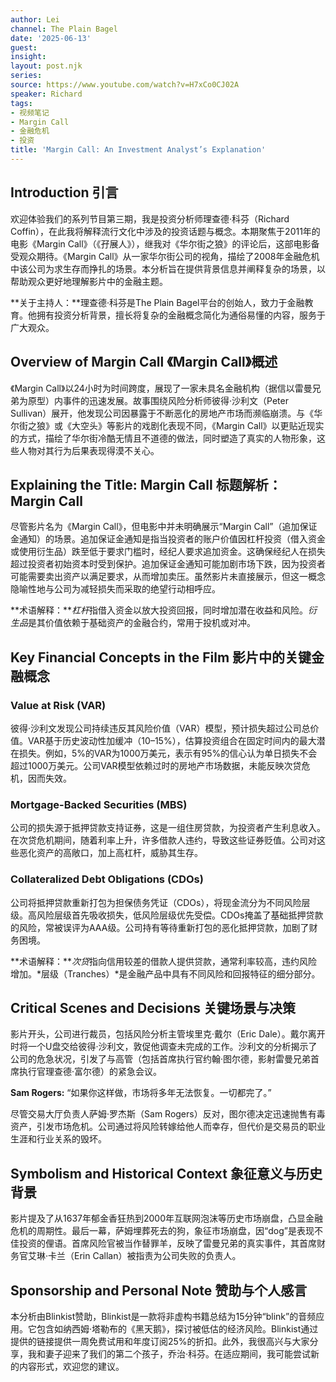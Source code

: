 ```yaml
---
author: Lei
channel: The Plain Bagel
date: '2025-06-13'
guest: 
insight: 
layout: post.njk
series:
source: https://www.youtube.com/watch?v=H7xCo0CJ02A
speaker: Richard
tags:
- 视频笔记
- Margin Call
- 金融危机
- 投资
title: 'Margin Call: An Investment Analyst’s Explanation'
---
```


## Introduction 引言

欢迎体验我们的系列节目第三期，我是投资分析师理查德·科芬（Richard
Coffin），在此我将解释流行文化中涉及的投资话题与概念。本期聚焦于2011年的电影《Margin
Call》（《孖展人》），继我对《华尔街之狼》的评论后，这部电影备受观众期待。《Margin
Call》从一家华尔街公司的视角，描绘了2008年金融危机中该公司为求生存而挣扎的场景。本分析旨在提供背景信息并阐释复杂的场景，以帮助观众更好地理解影片中的金融主题。

**关于主持人：**理查德·科芬是The Plain
Bagel平台的创始人，致力于金融教育。他拥有投资分析背景，擅长将复杂的金融概念简化为通俗易懂的内容，服务于广大观众。

## Overview of Margin Call 《Margin Call》概述

《Margin
Call》以24小时为时间跨度，展现了一家未具名金融机构（据信以雷曼兄弟为原型）内事件的迅速发展。故事围绕风险分析师彼得·沙利文（Peter
Sullivan）展开，他发现公司因暴露于不断恶化的房地产市场而濒临崩溃。与《华尔街之狼》或《大空头》等影片的戏剧化表现不同，《Margin
Call》以更贴近现实的方式，描绘了华尔街冷酷无情且不道德的做法，同时塑造了真实的人物形象，这些人物对其行为后果表现得漠不关心。

## Explaining the Title: Margin Call 标题解析：Margin Call

尽管影片名为《Margin Call》，但电影中并未明确展示“Margin
Call”（追加保证金通知）的场景。追加保证金通知是指当投资者的账户价值因杠杆投资（借入资金或使用衍生品）跌至低于要求门槛时，经纪人要求追加资金。这确保经纪人在损失超过投资者初始资本时受到保护。追加保证金通知可能加剧市场下跌，因为投资者可能需要卖出资产以满足要求，从而增加卖压。虽然影片未直接展示，但这一概念隐喻性地与公司为减轻损失而采取的绝望行动相呼应。

**术语解释：***杠杆*指借入资金以放大投资回报，同时增加潜在收益和风险。*衍生品*是其价值依赖于基础资产的金融合约，常用于投机或对冲。

## Key Financial Concepts in the Film 影片中的关键金融概念

### Value at Risk (VAR)

彼得·沙利文发现公司持续违反其风险价值（VAR）模型，预计损失超过公司总价值。VAR基于历史波动性加缓冲（10–15%），估算投资组合在固定时间内的最大潜在损失。例如，5%的VAR为1000万美元，表示有95%的信心认为单日损失不会超过1000万美元。公司VAR模型依赖过时的房地产市场数据，未能反映次贷危机，因而失效。

### Mortgage-Backed Securities (MBS)

公司的损失源于抵押贷款支持证券，这是一组住房贷款，为投资者产生利息收入。在次贷危机期间，随着利率上升，许多借款人违约，导致这些证券贬值。公司对这些恶化资产的高敞口，加上高杠杆，威胁其生存。

### Collateralized Debt Obligations (CDOs)

公司将抵押贷款重新打包为担保债务凭证（CDOs），将现金流分为不同风险层级。高风险层级首先吸收损失，低风险层级优先受偿。CDOs掩盖了基础抵押贷款的风险，常被误评为AAA级。公司持有等待重新打包的恶化抵押贷款，加剧了财务困境。

**术语解释：***次贷*指向信用较差的借款人提供贷款，通常利率较高，违约风险增加。*层级（Tranches）*是金融产品中具有不同风险和回报特征的细分部分。

## Critical Scenes and Decisions 关键场景与决策

影片开头，公司进行裁员，包括风险分析主管埃里克·戴尔（Eric
Dale）。戴尔离开时将一个U盘交给彼得·沙利文，敦促他调查未完成的工作。沙利文的分析揭示了公司的危急状况，引发了与高管（包括首席执行官约翰·图尔德，影射雷曼兄弟首席执行官理查德·富尔德）的紧急会议。

**Sam Rogers:** “如果你这样做，市场将多年无法恢复。一切都完了。”

尽管交易大厅负责人萨姆·罗杰斯（Sam
Rogers）反对，图尔德决定迅速抛售有毒资产，引发市场危机。公司通过将风险转嫁给他人而幸存，但代价是交易员的职业生涯和行业关系的毁坏。

## Symbolism and Historical Context 象征意义与历史背景

影片提及了从1637年郁金香狂热到2000年互联网泡沫等历史市场崩盘，凸显金融危机的周期性。最后一幕，萨姆埋葬死去的狗，象征市场崩盘，因“dog”是表现不佳投资的俚语。首席风险官被当作替罪羊，反映了雷曼兄弟的真实事件，其首席财务官艾琳·卡兰（Erin
Callan）被指责为公司失败的负责人。

## Sponsorship and Personal Note 赞助与个人感言

本分析由Blinkist赞助，Blinkist是一款将非虚构书籍总结为15分钟“blink”的音频应用。它包含如纳西姆·塔勒布的《黑天鹅》，探讨被低估的经济风险。Blinkist通过提供的链接提供一周免费试用和年度订阅25%的折扣。此外，我很高兴与大家分享，我和妻子迎来了我们的第二个孩子，乔治·科芬。在适应期间，我可能尝试新的内容形式，欢迎您的建议。
